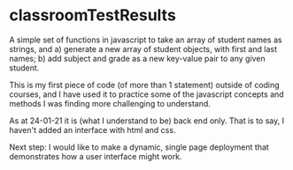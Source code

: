 # classroomTestResults

A simple set of functions in javascript to take an array of student names as strings, and a) generate a new array of student objects, with first and last names; b) add subject and grade as a new key-value pair to any given student.

This is my first piece of code (of more than 1 statement) outside of coding courses, and I have used it to practice some of the javascript concepts and methods I was finding more challenging to understand.

As at 24-01-21 it is (what I understand to be) back end only. That is to say, I haven't added an interface with html and css.

Next step: I would like to make a dynamic, single page deployment that demonstrates how a user interface might work.
